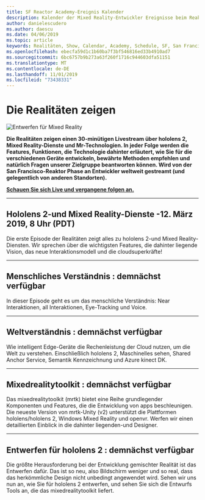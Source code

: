 ```yaml
---
title: SF Reactor Academy-Ereignis Kalender
description: Kalender der Mixed Reality-Entwickler Ereignisse beim Reaktor in San Francisco.
author: danielescudero
ms.author: daescu
ms.date: 04/06/2019
ms.topic: article
keywords: Realitäten, Show, Calendar, Academy, Schedule, SF, San Francisco, Reaktor
ms.openlocfilehash: ebecfa59d1c1b60ba7f3bf546816ed33b4910ad7
ms.sourcegitcommit: 6bc6757b9b273a63f260f1716c944603dfa51151
ms.translationtype: MT
ms.contentlocale: de-DE
ms.lasthandoff: 11/01/2019
ms.locfileid: "73438331"
---
```

# <a name="the-realities-show"></a>Die Realitäten zeigen
![Entwerfen für Mixed Reality](images/therealitiesshow.jpg)

**Die Realitäten zeigen einen 30-minütigen Livestream über hololens 2, Mixed Reality-Dienste und Mr-Technologien. In jeder Folge werden die Features, Funktionen, die Technologie dahinter erläutert, wie Sie für die verschiedenen Geräte entwickeln, bewährte Methoden empfehlen und natürlich Fragen unserer Zielgruppe beantworten können. Wird von der San Francisco-Reaktor Phase an Entwickler weltweit gestreamt (und gelegentlich von anderen Standorten).**

**[Schauen Sie sich Live und vergangene folgen an.](https://aka.ms/trs)**
___

## <a name="hololens-2-and-mixed-reality-services---march-12-2019-8-am-pdt"></a>**Hololens 2-und Mixed Reality-Dienste** -12. März 2019, 8 Uhr (PDT)
Die erste Episode der Realitäten zeigt alles zu hololens 2-und Mixed Reality-Diensten. Wir sprechen über die wichtigsten Features, die dahinter liegende Vision, das neue Interaktionsmodell und die cloudsuperkräfte!

___

## <a name="human-understanding---coming-soon"></a>**Menschliches Verständnis** : demnächst verfügbar
In dieser Episode geht es um das menschliche Verständnis: Near Interaktionen, all Interaktionen, Eye-Tracking und Voice.

___
## <a name="world-understanding---coming-soon"></a>**Weltverständnis** : demnächst verfügbar
Wie intelligent Edge-Geräte die Rechenleistung der Cloud nutzen, um die Welt zu verstehen. Einschließlich hololens 2, Maschinelles sehen, Shared Anchor Service, Semantik Kennzeichnung und Azure kinect DK.

___
## <a name="mixedrealitytoolkit---coming-soon"></a>**Mixedrealitytoolkit** : demnächst verfügbar
Das mixedrealitytoolkit (mrtk) bietet eine Reihe grundlegender Komponenten und Features, die die Entwicklung von apps beschleunigen. Die neueste Version von mrtk-Unity (v2) unterstützt die Plattformen hololens/hololens 2, Windows Mixed Reality und openvr. Werfen wir einen detaillierten Einblick in die dahinter liegenden-und Designer.

___
## <a name="designing-for-hololens-2---coming-soon"></a>**Entwerfen für hololens 2** : demnächst verfügbar
Die größte Herausforderung bei der Entwicklung gemischter Realität ist das Entwerfen dafür. Das ist so neu, also Bildschirm weniger und so real, dass das herkömmliche Design nicht unbedingt angewendet wird. Sehen wir uns nun an, wie Sie für hololens 2 entwerfen, und sehen Sie sich die Entwurfs Tools an, die das mixedrealitytoolkit liefert.


